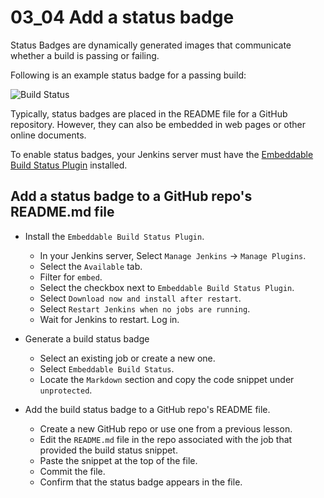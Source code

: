 # 03_04 Add a status badge
Status Badges are dynamically generated images that communicate whether a build is passing or failing.

Following is an example status badge for a passing build:

![Build Status](https://img.shields.io/badge/build-passing-brightgreen)

Typically, status badges are placed in the README file for a GitHub repository.  However, they can also be embedded in web pages or other online documents.

To enable status badges, your Jenkins server must have the [Embeddable Build Status Plugin](https://plugins.jenkins.io/embeddable-build-status/) installed.

## Add a status badge to a GitHub repo's README.md file
- Install the `Embeddable Build Status Plugin`.
  - In your Jenkins server, Select `Manage Jenkins` &rarr; `Manage Plugins`.
  - Select the `Available` tab.
  - Filter for `embed`.
  - Select the checkbox next to `Embeddable Build Status Plugin`.
  - Select `Download now and install after restart`.
  - Select `Restart Jenkins when no jobs are running`.
  - Wait for Jenkins to restart.  Log in.

- Generate a build status badge
  - Select an existing job or create a new one.
  - Select `Embeddable Build Status`.
  - Locate the `Markdown` section and copy the code snippet under `unprotected`.

- Add the build status badge to a GitHub repo's README file.
  - Create a new GitHub repo or use one from a previous lesson. 
  - Edit the `README.md` file in the repo associated with the job that provided the build status snippet.
  - Paste the snippet at the top of the file.
  - Commit the file.
  - Confirm that the status badge appears in the file.
